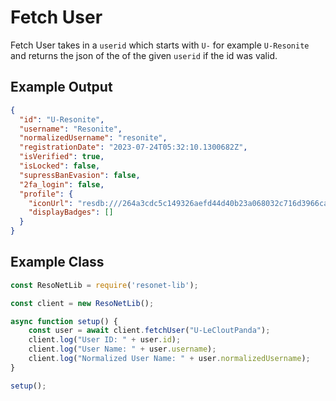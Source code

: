 # Fetch User
Fetch User takes in a ``userid`` which starts with ``U-`` for example ``U-Resonite`` and returns the json of the of the given ``userid`` if the id was valid.

## Example Output
```json
{
  "id": "U-Resonite",
  "username": "Resonite",
  "normalizedUsername": "resonite",
  "registrationDate": "2023-07-24T05:32:10.1300682Z",
  "isVerified": true,
  "isLocked": false,
  "supressBanEvasion": false,
  "2fa_login": false,
  "profile": {
    "iconUrl": "resdb:///264a3cdc5c149326aefd44d40b23a068032c716d3966ca5dc883775eb236ac10.webp",
    "displayBadges": []
  }
}
```

## Example Class
```js
const ResoNetLib = require('resonet-lib');

const client = new ResoNetLib();

async function setup() {
    const user = await client.fetchUser("U-LeCloutPanda");
    client.log("User ID: " + user.id);
    client.log("User Name: " + user.username);
    client.log("Normalized User Name: " + user.normalizedUsername);
}

setup();
```